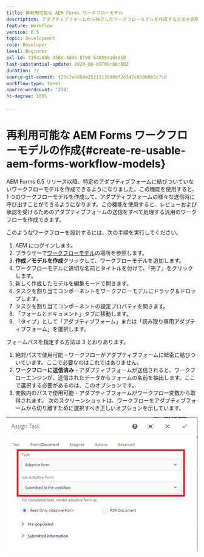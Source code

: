 ```yaml
---
title: 再利用可能な AEM Forms ワークフローモデル
description: アダプティブフォームから独立したワークフローモデルを作成する方法を説明します。
feature: Workflow
version: 6.5
topic: Development
role: Developer
level: Beginner
exl-id: 3354a58b-d58e-4ddb-8f90-648554a64db8
last-substantial-update: 2020-06-09T00:00:00Z
duration: 72
source-git-commit: f23c2ab86d42531113690df2e342c65060b5c7cd
workflow-type: tm+mt
source-wordcount: '278'
ht-degree: 100%

---
```


# 再利用可能な AEM Forms ワークフローモデルの作成{#create-re-usable-aem-forms-workflow-models}

AEM Forms 6.5 リリース以降、特定のアダプティブフォームに結びついていないワークフローモデルを作成できるようになりました。この機能を使用すると、1 つのワークフローモデルを作成して、アダプティブフォームの様々な送信時に呼び出すことができるようになります。この機能を使用すると、レビューおよび承認を受けるためのアダプティブフォームの送信をすべて処理する汎用のワークフローを作成できます。

このようなワークフローを設計するには、次の手順を実行してください。

1. AEM にログインします。
1. ブラウザーで[ワークフローモデル](http://localhost:4502/libs/cq/workflow/admin/console/content/models.html)の場所を参照します。
1. __作成／モデルを作成__&#x200B;クリックして、ワークフローモデルを追加します。
1. ワークフローモデルに適切な名前とタイトルを付けて、「完了」をクリックします。
1. 新しく作成したモデルを編集モードで開きます。
1. タスクを割り当てコンポーネントをワークフローモデルにドラッグ＆ドロップします。
1. タスクを割り当てコンポーネントの設定プロパティを開きます。
1. 「フォームとドキュメント」タブに移動します。
1. 「タイプ」として「アダプティブフォーム」または「読み取り専用アダプティブフォーム」を選択します。

フォームパスを指定する方法は 3 とおりあります。

1. 絶対パスで使用可能 - ワークフローがアダプティブフォームに緊密に結びついています。ここで必要なのはこれではありません。
1. **ワークフローに送信済み** - アダプティブフォームが送信されると、ワークフローエンジンが、送信されたデータからフォームの名前を抽出します。ここで選択する必要があるのは、このオプションです。
1. 変数内のパスで使用可能 - アダプティブフォームがワークフロー変数から取得されます。
次のスクリーンショットは、ワークフローをアダプティブフォームから切り離すために選択すべき正しいオプションを示しています。

![再利用可能な AEM Forms ワークフローモデル](assets/workflomodel.PNG)
